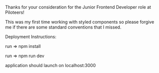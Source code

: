 Thanks for your consideration for the Junior Frontend Developer role at Piloteers!

This was my first time working with styled components so please forgive me if there are some standard conventions that I missed.


Deployment Instructions:

run => npm install

run => npm run dev

application should launch on localhost:3000
